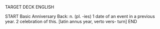 TARGET DECK
ENGLISH

START
Basic
Anniversary
Back: n. (pl. -ies) 1 date of an event in a previous year. 2 celebration of this. [latin annus year, verto vers- turn]
END
